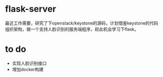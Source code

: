 # flask-server
最近工作需要，研究了下openstack/keystone的源码，计划借鉴keystone的代码组织架构，做一个支持人脸识别的服务端程序，趁此机会学习下flask。
# to do
- 实现人脸识别接口
- 增加docker构建
